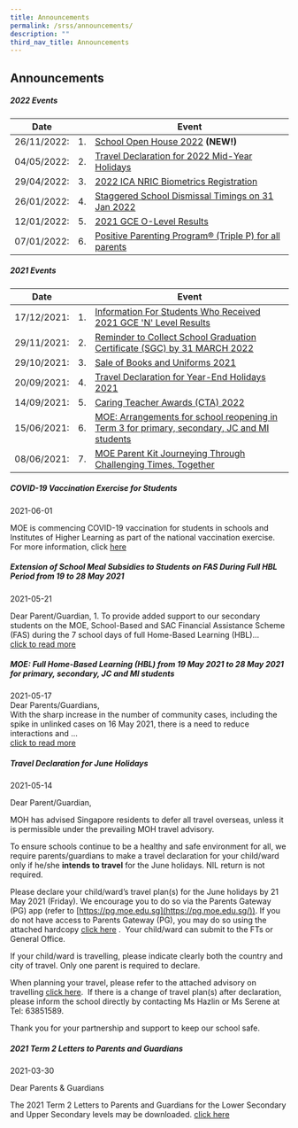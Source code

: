 ```yaml
---
title: Announcements
permalink: /srss/announcements/
description: ""
third_nav_title: Announcements
---
```

## Announcements

##### 2022 Events

| Date |  |Event|
| -------- | -------- | -------- |
| 26/11/2022:     |1.| [School Open House 2022](https://moe-serangoonsec-staging.netlify.app/announcements/announcements/open-house-2022/) <b>(NEW!)</b>  |
| 04/05/2022:     |2.|[Travel Declaration for 2022 Mid-Year Holidays](https://moe-serangoonsec-staging.netlify.app/announcements/announcements/td-2022-mid/)|
| 29/04/2022: |3.|[2022 ICA NRIC Biometrics Registration](https://moe-serangoonsec-staging.netlify.app/announcements/announcements/nric-biometrics-reg/)|
| 26/01/2022:     |4.|[Staggered School Dismissal Timings on 31 Jan 2022](https://moe-serangoonsec-staging.netlify.app/announcements/announcements/staggered-dismissal-2022/)|
| 12/01/2022:    |5.|[2021 GCE O-Level Results](https://moe-serangoonsec-staging.netlify.app/announcements/o-level-results/)|
| 07/01/2022:     |6.|[Positive Parenting Program® (Triple P) for all parents](https://moe-serangoonsec-staging.netlify.app/announcements/triplep-webinars/)|

##### 2021 Events

| Date ||Event|
| -------- | -------- | -------- |
| 17/12/2021:     |1.|[Information For Students Who Received 2021 GCE 'N' Level Results](https://moe-serangoonsec-staging.netlify.app/announcements/information-n-level-results/) |
| 29/11/2021:     |2.|[Reminder to Collect School Graduation Certificate (SGC) by 31 MARCH 2022](https://moe-serangoonsec-staging.netlify.app/announcements/graduation-certificate/)|
| 29/10/2021:     |3.|[Sale of Books and Uniforms 2021](https://moe-serangoonsec-staging.netlify.app/announcements/book-and-uniform/)|
| 20/09/2021:     |4.|[Travel Declaration for Year-End Holidays 2021](https://moe-serangoonsec-staging.netlify.app/announcements/travel-declaration-eoy-hol/)|
| 14/09/2021:     |5.|[Caring Teacher Awards (CTA) 2022](https://moe-serangoonsec-staging.netlify.app/announcements/caring-teacher-award-2022/)|
| 15/06/2021:     |6.|[MOE: Arrangements for school reopening in Term 3 for primary, secondary, JC and MI students](https://moe-serangoonsec-staging.netlify.app/announcements/arrangements/)|
| 08/06/2021:     |7.|[MOE Parent Kit Journeying Through Challenging Times, Together](https://moe-serangoonsec-staging.netlify.app/announcements/moe-parent-kit/)|



##### COVID-19 Vaccination Exercise for Students
2021-06-01

MOE is commencing COVID-19 vaccination for students in schools and Institutes of Higher Learning as part of the national vaccination exercise. For more information, click [here](https://sites.google.com/moe.edu.sg/ssscovidmatters/home)

##### Extension of School Meal Subsidies to Students on FAS During Full HBL Period from 19 to 28 May 2021
2021-05-21

Dear Parent/Guardian,
1\. To provide added support to our secondary students on the MOE, School-Based and SAC Financial Assistance Scheme (FAS) during the 7 school days of full Home-Based Learning (HBL)...<br>
[click to read more](https://moe-serangoonsec-staging.netlify.app/announcements/extention-of-school-meal-subsidies-on-fas)

##### MOE: Full Home-Based Learning (HBL) from 19 May 2021 to 28 May 2021 for primary, secondary, JC and MI students
2021-05-17 <br>
Dear Parents/Guardians, <br>
With the sharp increase in the number of community cases, including the spike in unlinked cases on 16 May 2021, there is a need to reduce interactions and ...<br>
[click to read more](https://moe-serangoonsec-staging.netlify.app/announcements/full-hbl)

##### Travel Declaration for June Holidays
2021-05-14

Dear Parent/Guardian,

MOH has advised Singapore residents to defer all travel overseas, unless it is permissible under the prevailing MOH travel advisory.

To ensure schools continue to be a healthy and safe environment for all, we require parents/guardians to make a travel declaration for your child/ward only if he/she **intends to travel** for the June holidays. NIL return is not required.

Please declare your child/ward’s travel plan(s) for the June holidays by 21 May 2021 (Friday). We encourage you to do so via the Parents Gateway (PG) app (refer to [https://pg.moe.edu.sg](https://pg.moe.edu.sg/)). If you do not have access to Parents Gateway (PG), you may do so using the attached hardcopy [click here](/files/SSS_Travel%20Declaration%20for%20June%202021%20Holidays_Hardcopy%20Ltr%20to%20Parents%20and%20Guardians.pdf) .  Your child/ward can submit to the FTs or General Office.

If your child/ward is travelling, please indicate clearly both the country and city of travel. Only one parent is required to declare.

When planning your travel, please refer to the attached advisory on travelling [click here](/files/Advisory%20on%20Travel%20June%202021.pdf).  If there is a change of travel plan(s) after declaration, please inform the school directly by contacting Ms Hazlin or Ms Serene at Tel: 63851589.

Thank you for your partnership and support to keep our school safe.

##### 2021 Term 2 Letters to Parents and Guardians
2021-03-30

Dear Parents & Guardians

The 2021 Term 2 Letters to Parents and Guardians for the Lower Secondary and Upper Secondary levels may be downloaded. [click here](https://moe-serangoonsec-staging.netlify.app/parents-and-students/letters-to-parent-and-guardians/)